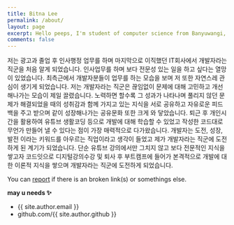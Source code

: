 ```yaml
---
title: Bitna Lee
permalink: /about/
layout: page
excerpt: Hello peeps, I'm student of computer science from Banyuwangi, living in Jogjakarta. This blog for documentation about my programming journey, running on jekyll, hosting on netlify and using my own simple theme.
comments: false
---
```


저는 광고과 졸업 후 인사행정 업무를 하며 마지막으로 이직했던 IT회사에서 개발자라는 직군을 처음 알게 되었습니다. 인사업무를 하며 보다 전문성 있는 일을 하고 싶다는 열망이 있었습니다. 최측근에서 개발자분들이 업무를 하는 모습을 보며 저 또한 자연스레 관심이 생기게 되었습니다. 저는 개발자라는 직군은 끊임없이 문제에 대해 고민하고 개선해나가는 모습이 제일 끌렸습니다. 노력하면 할수록 그 성과가 나타나며 풀리지 않던 문제가 해결되었을 때의 성취감과 함께 가지고 있는 지식을 서로 공유하고 자유로운 피드백을 주고 받으며 같이 성장해나가는 공유문화 또한 크게 와 닿았습니다. 퇴근 후 개인시간을 활용하여 유튜브 생활코딩 등으로 개발에 대해 학습할 수 있었고 작성한 코드대로 무언가 만들어 낼 수 있다는 점이 가장 매력적으로 다가왔습니다. 개발자는 도전, 성장, 발전 이라는 키워드를 아우르는  직업이라고 생각이 들었고 제가 개발자라는 직군에 도전하게 된 계기가 되었습니다. 단순 유튜브 강의에서만 그치지 않고 보다 전문적인 지식을 쌓고자 코드잇으로 디지털강의수강 및  퇴사 후 부트캠프에 들어가 본격적으로 개발에 대한 이론적 지식을 쌓으며 개발자라는 직군에 도전하게 되었습니다. 




You can [report](http://github.com/piharpi/jekyll-klise/issues/new) if there is an broken link(s) or somethings else.

**may u needs ✨**

- {{ site.author.email }}
- github.com/{{ site.author.github }}
